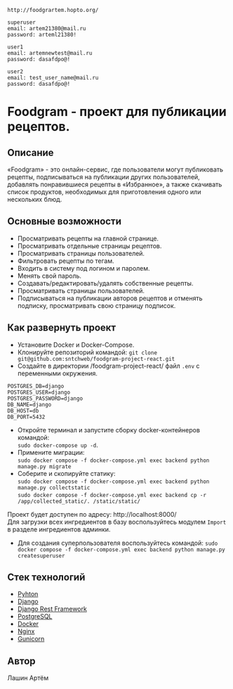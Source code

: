 
```
http://foodgrartem.hopto.org/

superuser
email: artem21380@mail.ru
password: arteml21380!

user1
email: artemnewtest@mail.ru
password: dasafdpo@!

user2
email: test_user_name@mail.ru
password: dasafdpo@!
```

# Foodgram - проект для публикации рецептов.
## Описание
«Foodgram» - это онлайн-сервис, где пользователи могут публиковать рецепты, подписываться на публикации других пользователей, добавлять понравившиеся рецепты в «Избранное», а также скачивать список продуктов, необходимых для приготовления одного или нескольких блюд.
##  Основные возможности
-   Просматривать рецепты на главной странице.
-   Просматривать отдельные страницы рецептов.
-   Просматривать страницы пользователей.
-   Фильтровать рецепты по тегам.
-   Входить в систему под логином и паролем.
-   Менять свой пароль.
-   Создавать/редактировать/удалять собственные рецепты.
-   Просматривать страницы пользователей.
-   Подписываться на публикации авторов рецептов и отменять подписку, просматривать свою страницу подписок.

## Как развернуть проект

* Установите Docker и Docker-Compose.
* Клонируйте репозиторий командой:
`git clone git@github.com:sntchweb/foodgram-project-react.git`
* Создайте в директории /foodgram-project-react/ файл `.env` с переменными окружения.
```
POSTGRES_DB=django
POSTGRES_USER=django
POSTGRES_PASSWORD=django
DB_NAME=django
DB_HOST=db
DB_PORT=5432
```
* Откройте терминал и запустите сборку docker-контейнеров командой:  
`sudo docker-compose up -d`.    
* Примените миграции:  
`sudo docker compose -f docker-compose.yml exec backend python manage.py migrate`  
* Соберите и скопируйте статику:  
`sudo docker compose -f docker-compose.yml exec backend python manage.py collectstatic`  
`sudo docker compose -f docker-compose.yml exec backend cp -r /app/collected_static/. /static/static/`

Проект будет доступен по адресу: http://localhost:8000/  
Для загрузки всех ингредиентов в базу воспользуйтесь модулем `Import` в разделе ингредиентов админки.

* Для создания суперпользователя воспользуйтесь командой:
`sudo docker compose -f docker-compose.yml exec backend python manage.py createsuperuser`


## Стек технологий
* [Pyhton](https://www.python.org/)
* [Django](https://www.djangoproject.com/)
* [Django Rest Framework](https://www.django-rest-framework.org/)
* [PostgreSQL](https://www.postgresql.org/)
* [Docker](https://www.docker.com/)
* [Nginx](https://nginx.org/ru/)
* [Gunicorn](https://gunicorn.org/)

## Автор 
Лашин Артём